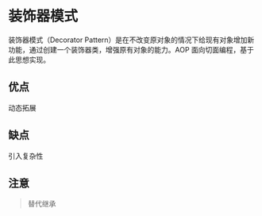 # 装饰器模式

装饰器模式（Decorator Pattern）是在不改变原对象的情况下给现有对象增加新功能，通过创建一个装饰器类，增强原有对象的能力。AOP 面向切面编程，基于此思想实现。

## 优点

动态拓展

## 缺点

引入复杂性

## 注意

> 替代继承